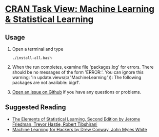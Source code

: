 # [CRAN Task View: Machine Learning & Statistical Learning](http://cran.r-project.org/web/views/MachineLearning.html)

## Usage

1. Open a terminal and type

	```
	./install-all.bash
	```
1. When the run completes, examine file 'packages.log' for errors. There should be no messages of the form 'ERROR:'. You can ignore this warning: 'In update.views(c("MachineLearning")): The following packages are not available: bigrf'.
1. [Open an issue on Github](https://github.com/znmeb/Computational-Journalism-Publishers-Workbench/issues/new) if you have any questions or problems.

## Suggested Reading
* [The Elements of Statistical Learning, Second Edition by Jerome Friedman, Trevor Hastie, Robert Tibshirani](http://j.mp/16tyH4r)
* [Machine Learning for Hackers by Drew Conway, John Myles White](http://j.mp/Yt9X4E)
